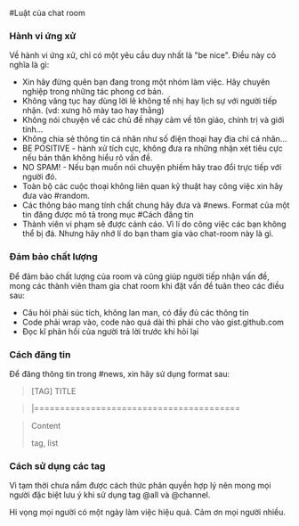 #Luật của chat room
### Hành vi ứng xử
Về hành vi ứng xử, chỉ có một yêu cầu duy nhất là "be nice". Điều này có nghĩa là gì:
- Xin hãy đừng quên bạn đang trong một nhóm làm việc. Hãy chuyên nghiệp trong những tác phong cơ bản.
- Không văng tục hay dùng lời lẽ không tế nhị hay lịch sự với người tiếp nhận. (vd: xưng hô mày tao hay thằng)
- Không nói chuyện về các chủ đề nhạy cảm về tôn giáo, chính trị và giới tính...
- Không chia sẻ thông tin cá nhân như số điện thoại hay địa chỉ cá nhân...
- BE POSITIVE - hành xử tích cực, không đưa ra những nhận xét tiêu cực nếu bản thân không hiểu rõ vấn đề.
- NO SPAM! - Nếu bạn muốn nói chuyện phiếm hãy trao đổi trực tiếp với người đó.
- Toàn bộ các cuộc thoại không liên quan kỹ thuật hay công việc xin hãy đưa vào #random.
- Các thông báo mang tính chất chung hãy đưa và #news. Format của một tin đăng được mô tả trong mục #Cách đăng tin
- Thành viên vi phạm sẽ được cảnh cáo. Vì lí do công việc các bạn không thể bị đá. Nhưng hãy nhớ lí do bạn tham gia vào chat-room này là gì.

### Đảm bảo chất lượng
Để đảm bảo chất lượng của room và cũng giúp người tiếp nhận vấn đề, mong các thành viên tham gia chat room khi đặt vấn đề tuân theo các điều sau:
- Câu hỏi phải súc tích, không lan man, có đầy đủ các thông tin
- Code phải wrap vào, code nào quá dài thì phải cho vào gist.github.com
- Đọc kĩ phản hồi của người trả lời trước khi hỏi lại

### Cách đăng tin
Để đăng thông tin trong #news, xin hãy sử dụng format sau:
> [TAG] TITLE

> |========================================

> Content
> 
> tag, list
>

### Cách sử dụng các tag
Vì tạm thời chưa nắm được cách thức phân quyền hợp lý nên mong mọi người đặc biệt lưu ý khi sử dụng tag @all và @channel.

Hi vọng mọi người có một ngày làm việc hiệu quả. Cảm ơn mọi người nhiều.
